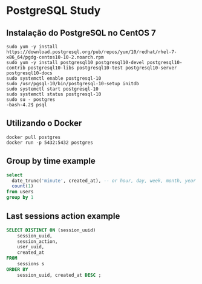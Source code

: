# PostgreSQL Study
## Instalação do PostgreSQL no CentOS 7
```cli
sudo yum -y install https://download.postgresql.org/pub/repos/yum/10/redhat/rhel-7-x86_64/pgdg-centos10-10-2.noarch.rpm
sudo yum -y install postgresql10 postgresql10-devel postgresql10-contrib postgresql10-libs postgresql10-test postgresql10-server postgresql10-docs
sudo systemctl enable postgresql-10
sudo /usr/pgsql-10/bin/postgresql-10-setup initdb
sudo systemctl start postgresql-10
sudo systemctl status postgresql-10
sudo su - postgres
-bash-4.2$ psql
```
## Utilizando o Docker
```cli
docker pull postgres
docker run -p 5432:5432 postgres
```

## Group by time example

```sql
select
  date_trunc('minute', created_at), -- or hour, day, week, month, year
  count(1)
from users
group by 1
```

## Last sessions action example

```sql
SELECT DISTINCT ON (session_uuid) 
    session_uuid,
    session_action,
    user_uuid,
    created_at
FROM
    sessions s
ORDER BY 
    session_uuid, created_at DESC ;

```
